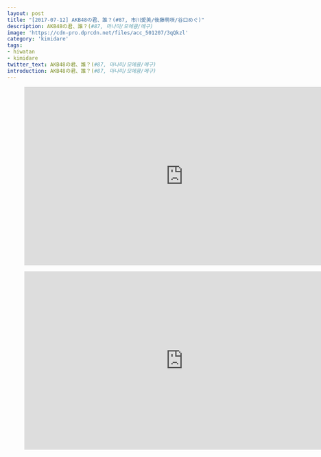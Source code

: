 ```yaml
---
layout: post
title: "[2017-07-12] AKB48の君、誰？(#87, 市川愛美/後藤萌咲/谷口めぐ)"
description: AKB48の君、誰？(#87, 마나미/모에큥/메구)
image: 'https://cdn-pro.dprcdn.net/files/acc_501207/3qQkzl'
category: 'kimidare'
tags:
- hiwatan
- kimidare
twitter_text: AKB48の君、誰？(#87, 마나미/모에큥/메구)
introduction: AKB48の君、誰？(#87, 마나미/모에큥/메구)
---
```

<figure class="video_container">
<iframe width="740" height="416" src="https://serviceapi.nmv.naver.com/flash/convertIframeTag.nhn?vid=E78CE9E36C0C74B46D8104CC676647DAE467&outKey=V128346e24701b75cb95cad4d676c6ba31f1c74d04e45117cca76ad4d676c6ba31f1c" frameborder="no" scrolling="no" webkitallowfullscreen mozallowfullscreen allowfullscreen></iframe>
</figure>

<figure class="video_container">
<iframe width="740" height="416" src="https://serviceapi.nmv.naver.com/flash/convertIframeTag.nhn?vid=6D899B079D8AE5FC2B459D6A553FBF3DD2BF&outKey=V126db87c0825829d7ee4463c2458197e492ad439e9bc35841544463c2458197e492a" frameborder="no" scrolling="no" webkitallowfullscreen mozallowfullscreen allowfullscreen></iframe>
</figure>
